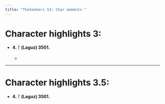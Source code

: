```yaml
---
title: "TheSeekers S3: Char moments "  
---
```


# Character highlights 3:

- #### 4. ᛚ (Laguz) 3501.  
	- 
___

# Character highlights 3.5:

- #### 4. ᛚ (Laguz) 3501.
